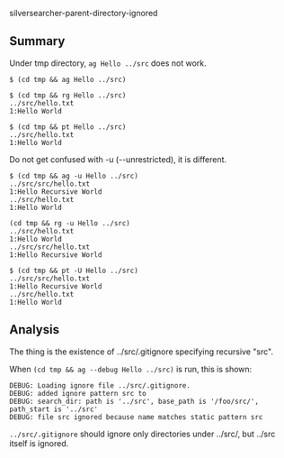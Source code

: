 silversearcher-parent-directory-ignored

## Summary

Under tmp directory, `ag Hello ../src` does not work.

```
$ (cd tmp && ag Hello ../src)

$ (cd tmp && rg Hello ../src)
../src/hello.txt
1:Hello World

$ (cd tmp && pt Hello ../src)
../src/hello.txt
1:Hello World
```

Do not get confused with -u (--unrestricted), it is different.

```
$ (cd tmp && ag -u Hello ../src)
../src/src/hello.txt
1:Hello Recursive World
../src/hello.txt
1:Hello World

(cd tmp && rg -u Hello ../src)
../src/hello.txt
1:Hello World
../src/src/hello.txt
1:Hello Recursive World

$ (cd tmp && pt -U Hello ../src)
../src/src/hello.txt
1:Hello Recursive World
../src/hello.txt
1:Hello World
```

## Analysis

The thing is the existence of ../src/.gitignore specifying recursive "src".

When `(cd tmp && ag --debug Hello ../src)` is run, this is shown:

```
DEBUG: Loading ignore file ../src/.gitignore.
DEBUG: added ignore pattern src to 
DEBUG: search_dir: path is '../src', base_path is '/foo/src/', path_start is '../src'
DEBUG: file src ignored because name matches static pattern src
```

`../src/.gitignore` should ignore only directories under ../src/, but ../src itself is ignored.
